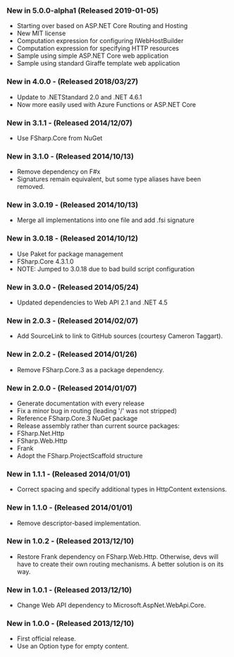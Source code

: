 ### New in 5.0.0-alpha1 (Released 2019-01-05)
* Starting over based on ASP.NET Core Routing and Hosting
* New MIT license
* Computation expression for configuring IWebHostBuilder
* Computation expression for specifying HTTP resources
* Sample using simple ASP.NET Core web application
* Sample using standard Giraffe template web application

### New in 4.0.0 - (Released 2018/03/27)
* Update to .NETStandard 2.0 and .NET 4.6.1
* Now more easily used with Azure Functions or ASP.NET Core

### New in 3.1.1 - (Released 2014/12/07)
* Use FSharp.Core from NuGet

### New in 3.1.0 - (Released 2014/10/13)
* Remove dependency on F#x
* Signatures remain equivalent, but some type aliases have been removed.

### New in 3.0.19 - (Released 2014/10/13)
* Merge all implementations into one file and add .fsi signature

### New in 3.0.18 - (Released 2014/10/12)
* Use Paket for package management
* FSharp.Core 4.3.1.0
* NOTE: Jumped to 3.0.18 due to bad build script configuration

### New in 3.0.0 - (Released 2014/05/24)
* Updated dependencies to Web API 2.1 and .NET 4.5

### New in 2.0.3 - (Released 2014/02/07)
* Add SourceLink to link to GitHub sources (courtesy Cameron Taggart).

### New in 2.0.2 - (Released 2014/01/26)
* Remove FSharp.Core.3 as a package dependency.

### New in 2.0.0 - (Released 2014/01/07)
* Generate documentation with every release
* Fix a minor bug in routing (leading '/' was not stripped)
* Reference FSharp.Core.3 NuGet package
* Release assembly rather than current source packages:
 * FSharp.Net.Http
 * FSharp.Web.Http
 * Frank
* Adopt the FSharp.ProjectScaffold structure

### New in 1.1.1 - (Released 2014/01/01)
* Correct spacing and specify additional types in HttpContent extensions.

### New in 1.1.0 - (Released 2014/01/01)
* Remove descriptor-based implementation.

### New in 1.0.2 - (Released 2013/12/10)
* Restore Frank dependency on FSharp.Web.Http. Otherwise, devs will have to create their own routing mechanisms. A better solution is on its way.

### New in 1.0.1 - (Released 2013/12/10)
* Change Web API dependency to Microsoft.AspNet.WebApi.Core.

### New in 1.0.0 - (Released 2013/12/10)
* First official release.
* Use an Option type for empty content.
